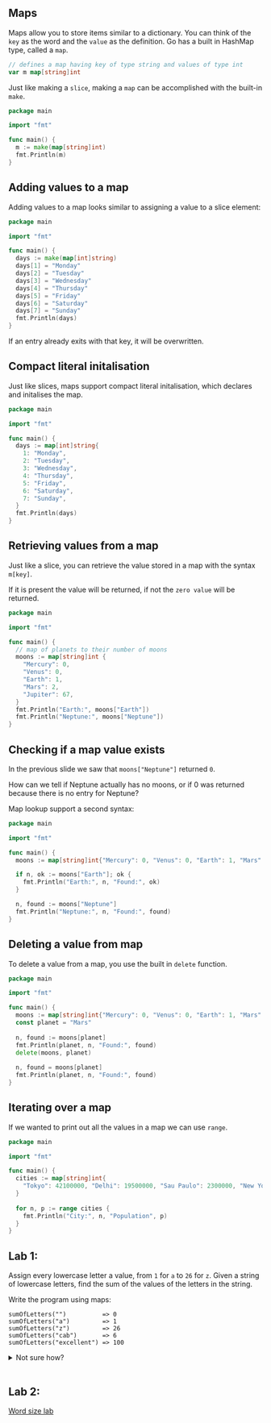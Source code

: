 ## Maps

Maps allow you to store items similar to a dictionary. You can think of the `key` as the word and the `value` as the definition. Go has a built in HashMap type, called a `map`.

```go
// defines a map having key of type string and values of type int
var m map[string]int
```

Just like making a `slice`, making a `map` can be accomplished with the built-in `make`.

```go
package main

import "fmt"

func main() {
  m := make(map[string]int)
  fmt.Println(m)
}
```

## Adding values to a map
Adding values to a map looks similar to assigning a value to a slice element:

```go
package main

import "fmt"

func main() {
  days := make(map[int]string)
  days[1] = "Monday"
  days[2] = "Tuesday"
  days[3] = "Wednesday"
  days[4] = "Thursday"
  days[5] = "Friday"
  days[6] = "Saturday"
  days[7] = "Sunday"
  fmt.Println(days)
}
```
If an entry already exits with that key, it will be overwritten.

## Compact literal initalisation
Just like slices, maps support compact literal initalisation, which declares and initalises the
map.

```go
package main

import "fmt"

func main() {
  days := map[int]string{
    1: "Monday",
    2: "Tuesday",
    3: "Wednesday",
    4: "Thursday",
    5: "Friday",
    6: "Saturday",
    7: "Sunday",
  }
  fmt.Println(days)
}
```

## Retrieving values from a map

Just like a slice, you can retrieve the value stored in a map with the syntax `m[key]`.

If it is present the value will be returned, if not the `zero value` will be returned.

```go
package main

import "fmt"

func main() {
  // map of planets to their number of moons
  moons := map[string]int {
    "Mercury": 0,
    "Venus": 0,
    "Earth": 1,
    "Mars": 2,
    "Jupiter": 67,
  }
  fmt.Println("Earth:", moons["Earth"])
  fmt.Println("Neptune:", moons["Neptune"])
}
```

## Checking if a map value exists
In the previous slide we saw that `moons["Neptune"]` returned `0`.

How can we tell if Neptune actually has no moons, or if 0 was returned because there is no entry for Neptune?

Map lookup support a second syntax:

```go
package main

import "fmt"

func main() {
  moons := map[string]int{"Mercury": 0, "Venus": 0, "Earth": 1, "Mars": 2, "Jupiter": 67}

  if n, ok := moons["Earth"]; ok {
    fmt.Println("Earth:", n, "Found:", ok)
  }

  n, found := moons["Neptune"]
  fmt.Println("Neptune:", n, "Found:", found)
}
```

## Deleting a value from map

To delete a value from a map, you use the built in `delete` function.

```go
package main

import "fmt"

func main() {
  moons := map[string]int{"Mercury": 0, "Venus": 0, "Earth": 1, "Mars": 2, "Jupiter": 67}
  const planet = "Mars"
  
  n, found := moons[planet]
  fmt.Println(planet, n, "Found:", found)
  delete(moons, planet)
  
  n, found = moons[planet]
  fmt.Println(planet, n, "Found:", found)
}
```

## Iterating over a map
If we wanted to print out all the values in a map we can use `range`.

```go
package main

import "fmt"

func main() {
  cities := map[string]int{
    "Tokyo": 42100000, "Delhi": 19500000, "Sau Paulo": 2300000, "New York": 18600000, "Moscow": 2150000,
  }
  
  for n, p := range cities {
    fmt.Println("City:", n, "Population", p)
  }
}
```

## Lab 1:

Assign every lowercase letter a value, from `1` for `a` to `26` for `z`. Given a string of lowercase letters, find the sum of the values of the letters in the string.

Write the program using maps:

```
sumOfLetters("")          => 0
sumOfLetters("a")         => 1
sumOfLetters("z")         => 26
sumOfLetters("cab")       => 6
sumOfLetters("excellent") => 100
```

<details>
  <summary>Not sure how?</summary>

```go

package main

import "fmt"

func main() {
  // find the sum of "cba"
  letters := "cba"
  sumOfLetters(letters)
}

func sumOfLetters(letters string) {
  // create a map to keep alphabets from a to z
  letterValue := map[string]int{}
  letterValue[""] = 0
  for j, pos := 1, 'a'; pos <= 'z'; pos++ {
    char := fmt.Sprintf("%c", pos)
    letterValue[char] = j
    j++
  }

  // iterating over letters and getting the value of alphabet from map and doing sum
  sum := 0
  for _, char := range letters {
    c := fmt.Sprintf("%c", char)
    sum = sum + letterValue[c]
  }
  fmt.Println("sum is: ", sum)
}

```
</details>
<br>

## Lab 2:
[Word size lab](../word-size-lab/readme.md)